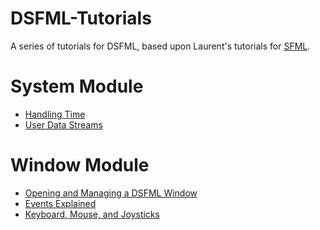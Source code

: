 DSFML-Tutorials
=====

A series of tutorials for DSFML, based upon Laurent's tutorials for [SFML](http://www.sfml-dev.org/tutorials/2.0/).


System Module
===
* [Handling Time](https://github.com/luke5542/DSFML-Tutorials/blob/master/time.md)
* [User Data Streams](https://github.com/luke5542/DSFML-Tutorials/blob/master/streams.md)

Window Module
===
* [Opening and Managing a DSFML Window](https://github.com/luke5542/DSFML-Tutorials/blob/master/window.md)
* [Events Explained](https://github.com/luke5542/DSFML-Tutorials/blob/master/events.md)
* [Keyboard, Mouse, and Joysticks](https://github.com/luke5542/DSFML-Tutorials/blob/master/inputs.md)